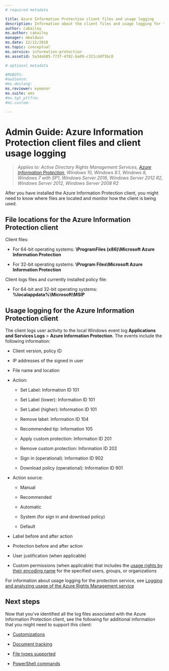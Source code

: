 ```yaml
---
# required metadata

title: Azure Information Protection client files and usage logging
description: Information about the client files and usage logging for the Azure Information Protection client for Windows.
author: cabailey
ms.author: cabailey
manager: mbaldwin
ms.date: 12/12/2018
ms.topic: conceptual
ms.service: information-protection
ms.assetid: 5a34ab85-773f-4782-ba09-c321cddf5bc0

# optional metadata

#ROBOTS:
#audience:
#ms.devlang:
ms.reviewer: eymanor
ms.suite: ems
#ms.tgt_pltfrm:
#ms.custom:

---
```



# Admin Guide: Azure Information Protection client files and client usage logging

>*Applies to: Active Directory Rights Management Services, [Azure Information Protection](https://azure.microsoft.com/pricing/details/information-protection), Windows 10, Windows 8.1, Windows 8, Windows 7 with SP1, Windows Server 2016, Windows Server 2012 R2, Windows Server 2012, Windows Server 2008 R2*

After you have installed the Azure Information Protection client, you might need to know where files are located and monitor how the client is being used.

## File locations for the Azure Information Protection client

Client files:	

- For 64-bit operating systems: **\ProgramFiles (x86)\Microsoft Azure Information Protection**

- For 32-bit operating systems: **\Program Files\Microsoft Azure Information Protection**

Client logs files and currently installed policy file:

- For 64-bit and 32-bit operating systems: **%localappdata%\Microsoft\MSIP**

## Usage logging for the Azure Information Protection client

The client logs user activity to the local Windows event log **Applications and Services Logs** > **Azure Information Protection**. The events include the following information:

- Client version, policy ID

- IP addresses of the signed in user

- File name and location

- Action:

    - Set Label:  Information ID 101​
    
    - Set Label (lower):  Information ID 101​
    
    - Set Label (higher): Information ID 101​
    
    - Remove label: Information ID 104​
   
    - Recommended tip: Information 105​
    
    - Apply custom protection: Information ID 201​
    
    - Remove custom protection: Information ID 202​
    
    - Sign in (operational): Information ID 902​
    
    - Download policy (operational): Information ID 901
    
- Action source:
    
    - Manual ​
    
    - Recommended​
    
    - Automatic  ​
    
    - System (for sign in and download policy)
    
    - Default
    
- Label before and after action ​
    
- Protection before and after action​
    
- User justification (when applicable)

- Custom permissions (when applicable) that includes the [usage rights by their encoding name](../configure-usage-rights.md#usage-rights-and-descriptions) for the specified users, groups, or organizations
    
For information about usage logging for the protection service, see [Logging and analyzing usage of the Azure Rights Management service](../log-analyze-usage.md)

## Next steps
Now that you've identified all the log files associated with the Azure Information Protection client, see the following for additional information that you might need to support this client:

- [Customizations](client-admin-guide-customizations.md)

- [Document tracking](client-admin-guide-document-tracking.md)

- [File types supported](client-admin-guide-file-types.md)

- [PowerShell commands](client-admin-guide-powershell.md)

